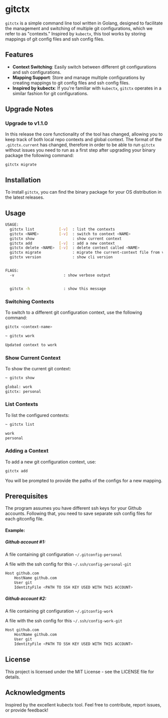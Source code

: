 # gitctx

`gitctx` is a simple command line tool written in Golang, designed to facilitate the management and switching of multiple git configurations, which we refer to as "contexts." Inspired by `kubectx`, this tool works by storing mappings of git config files and ssh config files.

## Features

- **Context Switching**: Easily switch between different git configurations and ssh configurations.
- **Mapping Support**: Store and manage multiple configurations by creating mappings to git config files and ssh config files.
- **Inspired by kubectx**: If you're familiar with `kubectx`, `gitctx` operates in a similar fashion for git configurations.

## Upgrade Notes

### Upgrade to v1.1.0
In this release the core functionality of the tool has changed, allowing you to keep track of both local repo contexts and global context. The format of the `.gitctx.current` has changed, therefore in order to be able to run `gitctx` without issues you need to run as a first step after upgrading your binary package the following command:
```
gitctx migrate
```


## Installation

To install `gitctx`, you can find the binary package for your OS distribution in the latest releases.

## Usage
```bash
USAGE:
  gitctx list           [-v]  : list the contexts
  gitctx <NAME>         [-v]  : switch to context <NAME>
  gitctx show                 : show current context
  gitctx add            [-v]  : add a new context
  gitctx delete <NAME>  [-v]  : delete context called <NAME>
  gitctx migrate              : migrate the current-context file from v1.0.x to v1.1.0 format
  gitctx version              : show cli version


FLAGS:
  -v                      : show verbose output


  gitctx -h               : show this message
```

### Switching Contexts
To switch to a different git configuration context, use the following command:

```bash
gitctx <context-name>
```
```bash
~ gitctx work

Updated context to work
```

### Show Current Context
To show the current git context:
```bash
~ gitctx show

global: work
gitctx: personal
```

### List Contexts
To list the configured contexts:
```bash
~ gitctx list

work
personal
```

### Adding a Context
To add a new git configuration context, use:

```bash
gitctx add
```
You will be prompted to provide the paths of the configs for a new mapping.

## Prerequisites
The program assumes you have different ssh keys for your Github accounts. Following that, you need to save separate ssh config files for each gitconfig file.

#### Example:
##### Github account #1:
A file containing git configuration
`~/.gitconfig-personal`


A file with the ssh config for this `~/.ssh/config-personal-git`
```bash
Host github.com
	HostName github.com
	User git
	IdentityFile <PATH TO SSH KEY USED WITH THIS ACCOUNT>
```
##### Github account #2:
A file containing git configuration `~/.gitconfig-work`

A file with the ssh config for this `~/.ssh/config-work-git`
```bash
Host github.com
	HostName github.com
	User git
	IdentityFile <PATH TO SSH KEY USED WITH THIS ACCOUNT>
```

## License
This project is licensed under the MIT License - see the LICENSE file for details.

## Acknowledgments
Inspired by the excellent kubectx tool.
Feel free to contribute, report issues, or provide feedback!
